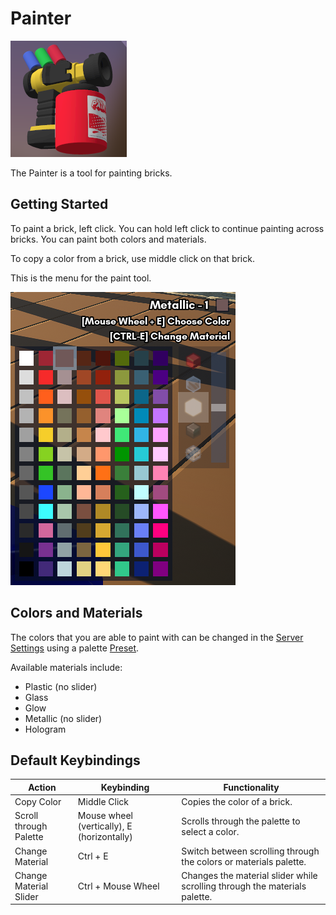 # Painter

![Painter](../images/Tools/Painter.png)

The Painter is a tool for painting bricks.

## Getting Started

To paint a brick, left click. You can hold left click to continue painting across bricks. You can paint both colors and materials.

To copy a color from a brick, use middle click on that brick.

This is the menu for the paint tool.

![Paint Menu](../images/Tools/PaintMenu.png)

## Colors and Materials

The colors that you are able to paint with can be changed in the [Server Settings]() using a palette [Preset](../essentials/presets.md).

Available materials include:
- Plastic (no slider)
- Glass
- Glow
- Metallic (no slider)
- Hologram

## Default Keybindings

|Action|Keybinding|Functionality|
|---|---|---|
|Copy Color|Middle Click|Copies the color of a brick.|
|Scroll through Palette|Mouse wheel (vertically), E (horizontally)|Scrolls through the palette to select a color.|
|Change Material|Ctrl + E|Switch between scrolling through the colors or materials palette.|
|Change Material Slider|Ctrl + Mouse Wheel|Changes the material slider while scrolling through the materials palette.|
